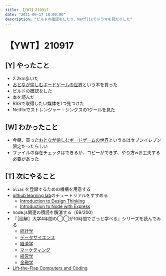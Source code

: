 ```yaml
---
title: 【YWT】210917
date: "2021-09-17 18:00:00"
description: "ビルドの確認をしたり、Netflixでドラマを見たりした"
---
```


# 【YWT】210917

## [Y] やったこと

- 2.2km歩いた
- [おとなが愉しむボードゲームの世界](https://twitter.com/camomile_cafe/status/1438657357194485760?s=20)という本を買った
- ビルドの確認をした
- 本を読んだ
- RSSで取得したい媒体を1つ見つけた
- Netflixでストレンジャー・シングスの1クールを見た

## [W] わかったこと

- 今朝、買った[おとなが愉しむボードゲームの世界](https://twitter.com/camomile_cafe/status/1438657357194485760?s=20)という本はセブンイレブン限定だったらしい
- ファイルの存在チェックはできるが、コピーができず、やり方wお工夫する必要があった

## [T] 次にやること

- `alias` を登録するための機構を用意する
- [github learning lab](https://lab.github.com/githubtraining)のチュートリアルをすすめる
  - [Introduction to Design Thinking](https://lab.github.com/githubtraining/introduction-to-design-thinking)
  - [Introduction to Node with Express](https://lab.github.com/everydeveloper/introduction-to-node-with-express)
- node.js関連の積読を解消する（69/200）
- 『［図解］大学4年間の◯◯が10時間でざっと学べる』シリーズを読んでみる
  - [統計学](https://www.amazon.co.jp/dp/B07PXB4NN9)
  - [データサイエンス](https://www.amazon.co.jp/dp/B07XNW3TQM)
  - [経済学](https://www.amazon.co.jp/dp/B01KNLFHH6)
  - [マーケティング](https://www.amazon.co.jp/dp/B07BNC2SV3)
  - [経営学](https://www.amazon.co.jp/dp/B071SKDF3L)
  - [金融学](https://www.amazon.co.jp/dp/B07BB6Z7FW)
- [Lift-the-Flap Computers and Coding](https://www.amazon.co.jp/dp/1409591514)
